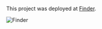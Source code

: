 This project was deployed at  [Finder](https://elnasgithubfinder.netlify.app).

![Finder](https://github.com/elnasabdallah/githubfinder/blob/master/public/githubfinder.jpg?raw=true)
